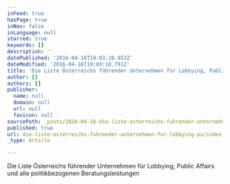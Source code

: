 ```yaml
---
inFeed: true
hasPage: true
inNav: false
inLanguage: null
starred: true
keywords: []
description: ''
datePublished: '2016-04-16T19:03:20.952Z'
dateModified: '2016-04-16T19:03:10.791Z'
title: 'Die Liste Österreichs führender Unternehmen für Lobbying, Public Affairs und alle politikbezogenen Beratungsleistungen'
author: []
authors: []
publisher:
  name: null
  domain: null
  url: null
  favicon: null
sourcePath: _posts/2016-04-16-die-liste-osterreichs-fuhrender-unternehmen-fur-lobbying-pu.md
published: true
url: die-liste-osterreichs-fuhrender-unternehmen-fur-lobbying-pu/index.html
_type: Article

---
```

Die Liste Österreichs führender Unternehmen für Lobbying, Public Affairs und alle politikbezogenen Beratungsleistungen